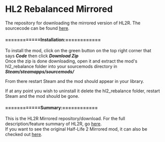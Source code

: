 # HL2 Rebalanced Mirrored
The repository for downloading the mirrored version of HL2R.
The sourcecode can be found [here](https://github.com/mariovct/HL2-RebalanceMod/tree/Mirrored).

#### ============Installation:============

To install the mod, click on the green button on the top right corner that says ***Code*** then click ***Download Zip***  
Once the zip is done downloading, open it and extract the mod's hl2_rebalance folder into your sourcemods directory in ***Steam/steamapps/sourcemods/***

From there restart Steam and the mod should appear in your library.

If at any point you wish to uninstall it delete the hl2_rebalance folder, restart Steam and the mod should be gone.

#### ============Summary:============

This is the HL2R Mirrored repository/download. For the full description/feature summary of HL2R, go [here](https://github.com/mariovct/HL2-RebalanceMod_Game-files/tree/main).          
If you want to see the original Half-Life 2 Mirrored mod, it can also be checked out [here](https://www.moddb.com/mods/half-life-2-mirrored).

